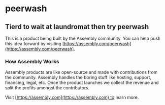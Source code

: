 # peerwash

## Tierd to wait at laundromat then try peerwash

This is a product being built by the Assembly community. You can help push this idea forward by visiting [https://assembly.com/peerwash](https://assembly.com/peerwash).

### How Assembly Works

Assembly products are like open-source and made with contributions from the community. Assembly handles the boring stuff like hosting, support, financing, legal, etc. Once the product launches we collect the revenue and split the profits amongst the contributors.

Visit [https://assembly.com](https://assembly.com) to learn more.
